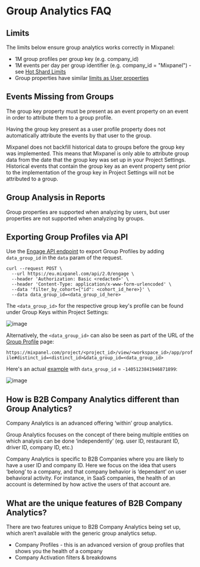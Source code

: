 # Group Analytics FAQ

## Limits

The limits below ensure group analytics works correctly in Mixpanel:
- 1M group profiles per group key (e.g. company_id)
- 1M events per day per group identifier (e.g. company_id = "Mixpanel") - see [Hot Shard Limits](/docs/tracking-best-practices/hot-shard-limits)
- Group properties have similar [limits as User properties](/docs/data-structure/user-profiles#what-are-the-limits-of-user-properties)

## Events Missing from Groups
The group key property must be present as an event property on an event in order to attribute them to a group profile.

Having the group key present as a user profile property does not automatically attribute the events by that user to the group.

Mixpanel does not backfill historical data to groups before the group key was implemented. This means that Mixpanel is only able to attribute group data from the date that the group key was set up in your Project Settings. Historical events that contain the group key as an event property sent prior to the implementation of the group key in Project Settings will not be attributed to a group.

## Group Analysis in Reports
Group properties are supported when analyzing by users, but user properties are not supported when analyzing by groups.

## Exporting Group Profiles via API
Use the [Engage API endpoint](https://developer.mixpanel.com/reference/engage-query) to export Group Profiles by adding `data_group_id` in the `data` param of the request.

```
curl --request POST \
  --url https://eu.mixpanel.com/api/2.0/engage \
  --header 'Authorization: Basic <redacted>' \
  --header 'Content-Type: application/x-www-form-urlencoded' \
  --data 'filter_by_cohort={"id": <cohort_id_here>}' \
  --data data_group_id=<data_group_id_here>
```

The `<data_group_id>` for the respective group key's profile can be found under Group Keys within Project Settings:

![image](/data-group-id.png "Data Group ID")

Alternatively, the `<data_group_id>` can also be seen as part of the URL of the [Group Profile](/docs/data-structure/group-analytics#group-profiles) page:

`https://mixpanel.com/project/<project_id>/view/<workspace_id>/app/profile#distinct_id=<distinct_id>&data_group_id=<data_group_id>`

Here's an actual [example](https://mixpanel.com/project/3187769/view/3699049/app/profile#distinct_id=company_id_8889&data_group_id=-1405123841946871899) with `data_group_id` = `-1405123841946871899`: 

![image](/engage-api-data-group-id.png "Engage API Data Group ID")

## How is B2B Company Analytics different than Group Analytics? 

Company Analytics is an advanced offering ‘within’ group analytics. 

Group Analytics focuses on the concept of there being multiple entities on which analysis can be done ‘independently’ (eg. user ID, restaurant ID, driver ID, company ID, etc.)

Company Analytics is specific to B2B Companies where you are likely to have a user ID and company ID. Here we focus on the idea that users ‘belong’ to a company, and that company behavior is ‘dependant’ on user behavioral activity. For instance, in SaaS companies, the health of an account is determined by how active the users of that account are.

## What are the unique features of B2B Company Analytics? 

There are two features unique to B2B Company Analytics being set up, which aren’t available with the generic group analytics setup.  
- Company Profiles - this is an advanced version of group profiles that shows you the health of a company
- Company Activation filters & breakdowns